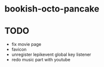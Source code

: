 # bookish-octo-pancake

# TODO

- fix movie page
- favicon
- unregister lepikevent global key listener
- redo music part with youtube
